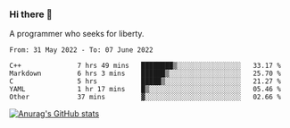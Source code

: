 ### Hi there 👋

<!--
**shejialuo/shejialuo** is a ✨ _special_ ✨ repository because its `README.md` (this file) appears on your GitHub profile.

Here are some ideas to get you started:

- 🔭 I’m currently working on ...
- 🌱 I’m currently learning ...
- 👯 I’m looking to collaborate on ...
- 🤔 I’m looking for help with ...
- 💬 Ask me about ...
- 📫 How to reach me: ...
- 😄 Pronouns: ...
- ⚡ Fun fact: ...
-->

A programmer who seeks for liberty.

<!--START_SECTION:waka-->

```text
From: 31 May 2022 - To: 07 June 2022

C++              7 hrs 49 mins   ████████▒░░░░░░░░░░░░░░░░   33.17 %
Markdown         6 hrs 3 mins    ██████▒░░░░░░░░░░░░░░░░░░   25.70 %
C                5 hrs           █████▒░░░░░░░░░░░░░░░░░░░   21.27 %
YAML             1 hr 17 mins    █▒░░░░░░░░░░░░░░░░░░░░░░░   05.46 %
Other            37 mins         ▓░░░░░░░░░░░░░░░░░░░░░░░░   02.66 %
```

<!--END_SECTION:waka-->

[![Anurag's GitHub stats](https://github-readme-stats.vercel.app/api?username=shejialuo&show_icons=true&theme=dracula)](https://github.com/anuraghazra/github-readme-stats)

